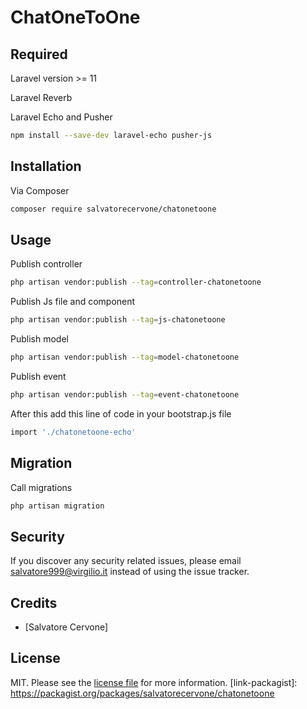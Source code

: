 # ChatOneToOne

## Required

Laravel version >= 11

Laravel Reverb

Laravel Echo and Pusher

```bash
npm install --save-dev laravel-echo pusher-js
```

## Installation

Via Composer

```bash
composer require salvatorecervone/chatonetoone
```

## Usage

Publish controller

```bash
php artisan vendor:publish --tag=controller-chatonetoone
```

Publish Js file and component

```bash
php artisan vendor:publish --tag=js-chatonetoone
```

Publish model

```bash
php artisan vendor:publish --tag=model-chatonetoone
```

Publish event

```bash
php artisan vendor:publish --tag=event-chatonetoone
```

After this add this line of code in your bootstrap.js file

```bash
import './chatonetoone-echo'
```

## Migration

Call migrations

```bash
php artisan migration
```

## Security

If you discover any security related issues, please email salvatore999@virgilio.it instead of using the issue tracker.

## Credits

- [Salvatore Cervone]

## License

MIT. Please see the [license file](license.md) for more information.
[link-packagist]: https://packagist.org/packages/salvatorecervone/chatonetoone
